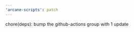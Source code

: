 ```yaml
---
'arcane-scripts': patch
---
```


<!-- markdownlint-disable MD041 -->chore(deps): bump the github-actions group with 1 update
